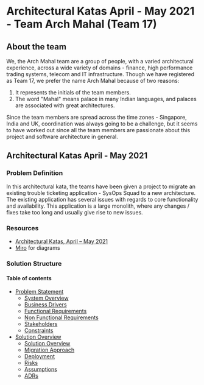 # Architectural Katas April - May 2021 - Team Arch Mahal (Team 17)

## About the team
We, the Arch Mahal team are a group of people, with a varied architectural experience, across a wide variety of domains - finance, high performance trading systems, telecom and IT infrastructure. Though we have registered as Team 17, we prefer the name Arch Mahal because of two reasons:
1. It represents the initials of the team members.
2. The word "Mahal" means palace in many Indian languages, and palaces are associated with great architectures.

Since the team members are spread across the time zones - Singapore, India and UK, coordination was always going to be a challenge, but it seems to have worked out since all the team members are passionate about this project and software architecture in general.

## Architectural Katas April - May 2021

### Problem Definition
In this architectural kata, the teams have been given a project to migrate an existing trouble ticketing application - SysOps Squad to a new architecture. The existing application has several issues with regards to core functionality and availability. This application is a large monolith, where any changes / fixes take too long and usually give rise to new issues.

### Resources
- [Architectural Katas, April – May 2021](https://learning.oreilly.com/videos/architectural-katas-april/0636920557906)
- [Miro](https://miro.com/app/board/) for diagrams

### Solution Structure
#### Table of contents
- [Problem Statement](1.%20Problem%20Statement/Readme.md)
     - [System Overview](1.%20Problem%20Statement/BusinessGoalAndScope.md)
     - [Business Drivers](1.%20Problem%20Statement/BusinessDrivers.md)
     - [Functional Requirements](1.%20Problem%20Statement/FunctionalRequirements.md)
     - [Non Functional Requirements](1.%20Problem%20Statement/Non-Functional.md)
     - [Stakeholders](1.%20Problem%20Statement/Stakeholders.md)
     - [Constraints](1.%20Problem%20Statement/Constraints.md)
- [Solution Overview](2.%20Solution/Readme.md)
     - [Solution Overview](2.%20Solution/SolutionOverview.md)
     - [Migration Approach](2.%20Solution/MigrationApproach.md)
     - [Deployment](2.%20Solution/Deployment.md)
     - [Risks](2.%20Solution/RisksAndSensitivePoints.md)
     - [Assumptions](2.%20Solution/Assumptions.md)
     - [ADRs](4.%20ADRs/Readme.md)

